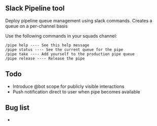 ## Slack Pipeline tool

Deploy pipeline queue management using slack commands. Creates a queue on a per-channel basis

Use the following commands in your squads channel:

	/pipe help ---- See this help message
	/pipe status ---- See the current queue for the pipe
	/pipe take ---- Add yourself to the production pipe queue
	/pipe release ---- Release the pipe

## Todo

* Introduce @bot scope for publicly visible interactions
* Push notification direct to user when pipe becomes available

## Bug list
*